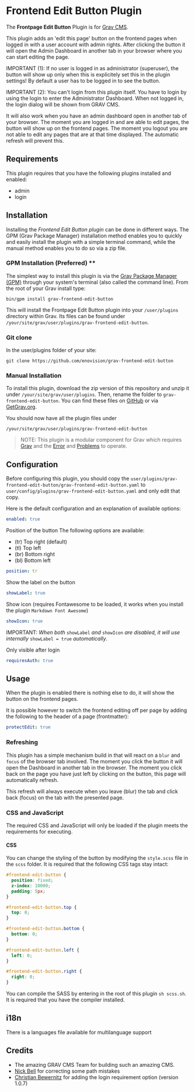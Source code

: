 # Frontend Edit Button Plugin 

The **Frontpage Edit Button** Plugin is for [Grav CMS](http://github.com/getgrav/grav). 

This plugin adds an 'edit this page' button on the frontend pages when logged in with a user account with
admin rights. After clicking the button it will open the Admin Dashboard in another tab in your browser where you can start editing the page.
 
IMPORTANT (1): If no user is logged in as administrator (superuser), the button will show up only when this is explicitely set this in the plugin settings! By default a user has to be logged in to see the button. 

IMPORTANT (2): You can't login from this plugin itself. You have to login by using the login to enter the Administrator Dashboard. When not logged in, the login dialog will be shown from GRAV CMS.

It will also work when you have an admin dashboard open in another tab of your browser. The moment you are logged in and are able to edit pages, the button will show up on the frontend pages. The moment you logout you are not able to edit any pages that are at that time displayed. The automatic refresh will prevent this. 

## Requirements

This plugin requires that you have the following plugins installed and enabled:

* admin 
* login

## Installation

Installing the _Frontend Edit Button plugin_ can be done in different ways. The GPM (Grav Package Manager) installation method enables you to quickly and easily install the plugin with a simple terminal command, while the manual method enables you to do so via a zip file.

### GPM Installation (Preferred) **

The simplest way to install this plugin is via the [Grav Package Manager (GPM)](http://learn.getgrav.org/advanced/grav-gpm) through your system's terminal (also called the command line).  From the root of your Grav install type:

    bin/gpm install grav-frontend-edit-button

This will install the Frontpage Edit Button plugin into your `/user/plugins` directory within Grav. Its files can be found under `/your/site/grav/user/plugins/grav-frontend-edit-button`.

### Git clone ###

In the user/plugins folder of your site:
```
git clone https://github.com/enovision/grav-frontend-edit-button
```

### Manual Installation

To install this plugin, download the zip version of this repository and unzip it under `/your/site/grav/user/plugins`. Then, rename the folder to `grav-frontend-edit-button`. You can find these files on [GitHub](https://github.com/johan-van-de-merwe/grav-plugin-frontend-edit-button) or via [GetGrav.org](http://getgrav.org/downloads/plugins#extras).

You should now have all the plugin files under

    /your/site/grav/user/plugins/grav-frontend-edit-button
	
> NOTE: This plugin is a modular component for Grav which requires [Grav](http://github.com/getgrav/grav) and the [Error](https://github.com/getgrav/grav-plugin-error) and [Problems](https://github.com/getgrav/grav-plugin-problems) to operate.

## Configuration

Before configuring this plugin, you should copy the `user/plugins/grav-frontend-edit-button/grav-frontend-edit-button.yaml` to `user/config/plugins/grav-frontend-edit-button.yaml` and only edit that copy.

Here is the default configuration and an explanation of available options:

```yaml
enabled: true
```

Position of the button
The following options are available:
* (tr) Top right (default)
* (tl) Top left
* (br) Bottom right
* (bl) Bottom left

```yaml
position: tr
```

Show the label on the button
```yaml
showLabel: true
```

Show icon (requires Fontawesome to be loaded, it works when you install the plugin `Markdown Font Awesome`)
```yaml
showIcon: true
```

IMPORTANT:
_When both_ `showLabel` _and_ `showIcon` _are disabled, it will use internally_ `showLabel = true` _automatically_.

Only visible after login
```yaml
requiresAuth: true
```

## Usage

When the plugin is enabled there is nothing else to do, it will show the button on the frontend pages.

It is possible however to switch the frontend editing off per page by adding the following to the header of a page (frontmatter):

```yaml
protectEdit: true
```

### Refreshing
This plugin has a simple mechanism build in that will react on a `blur` and `focus` of the browser tab involved.
The moment you click the button it will open the Dashboard in another tab in the browser. The moment you click back
on the page you have just left by clicking on the button, this page will automatically refresh.

This refresh will always execute when you leave (blur) the tab and click back (focus) on the tab with the presented page.

### CSS and JavaScript

The required CSS and JavaScript will only be loaded if the plugin meets the requirements for executing.

#### CSS

You can change the styling of the button by modifying the `style.scss` file in the `scss` folder. 
It is required that the following CSS tags stay intact:

```css
#frontend-edit-button {
  position: fixed;
  z-index: 10000;
  padding: 5px;
}

#frontend-edit-button.top {
  top: 0;
}

#frontend-edit-button.bottom {
  bottom: 0;
}

#frontend-edit-button.left {
  left: 0;
}

#frontend-edit-button.right {
  right: 0;
}
```

You can compile the SASS by entering in the root of this plugin
`sh scss.sh`. It is required that you have the compiler installed.

## i18n

There is a languages file available for multilanguage support

## Credits

* The amazing GRAV CMS Team for building such an amazing CMS.
* [Nick Bell]() for correcting some path mistakes
* [Christian Bewernitz](https://github.com/newmedicine) for adding the login requirement option (version 1.0.7)
